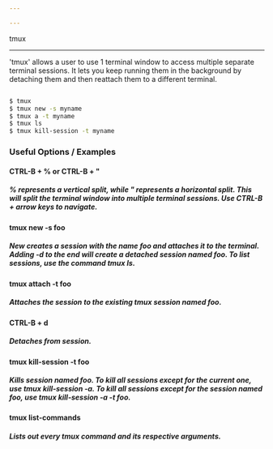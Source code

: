 ```yaml
---

---
```




tmux

---

'tmux' allows a user to use 1 terminal window to access multiple separate terminal sessions. It lets you keep running them in the background by detaching them and then reattach them to a different terminal.

~~~ bash

$ tmux
$ tmux new -s myname
$ tmux a -t myname
$ tmux ls
$ tmux kill-session -t myname

~~~

### Useful Options / Examples

#### CTRL-B + % or CTRL-B + "

##### % represents a vertical split, while " represents a horizontal split. This will split the terminal window into multiple terminal sessions. Use CTRL-B + arrow keys to navigate.

#### tmux new -s foo

##### New creates a session with the name foo and attaches it to the terminal. Adding -d to the end will create a detached session named foo. To list sessions, use the command tmux ls.

#### tmux attach -t foo

##### Attaches the session to the existing tmux session named foo.

#### CTRL-B + d

##### Detaches from session.

#### tmux kill-session -t foo

##### Kills session named foo. To kill all sessions except for the current one, use tmux kill-session -a. To kill all sessions except for the session named foo, use tmux kill-session -a -t foo.

#### tmux list-commands

##### Lists out every tmux command and its respective arguments.
